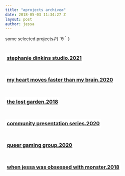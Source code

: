 ```yaml
---
title: "✿projects archive✿"
date: 2018-05-03 11:34:27 Z
layout: post
author: jessa
---
```


<body>
	<p>
		some selected projects♪( ´θ｀) <br>
<h3 style="background:white; border:1.5px ; padding: 5px 5px; /*margin-left: 100px;*/ text-align: center; text-decoration: none; display: inline-block;"> <a href="/stephaniedinkinsstudio.html"><strong>stephanie dinkins studio.2021</strong></a> </h3>
<br>
<h3 style="background:white; border:1.5px ; padding: 5px 5px; /*margin-left: 100px;*/ text-align: center; text-decoration: none; display: inline-block;"> <a href="/myheartdevlog.html"><strong>my heart moves faster than my brain.2020</strong></a> </h3>
<br>
<h3 style="background:white; border:1.5px ; padding: 5px 5px; /*margin-left: 20px;*/ text-align: center; text-decoration: none; display: inline-block;"> <a href="/lostgarden.html"><strong>the lost garden.2018</strong></a> </h3>
<br>
<h3 style="background:white; border:1.5px ; padding: 5px 5px; /*margin-left: 100px;*/ text-align: center; text-decoration: none; display: inline-block;"> <a href="https://merehuman.github.io/presentationseries/index.html"><strong>community presentation series.2020</strong></a> </h3>
<br>
<h3 style="background:white; border:1.5px ; padding: 5px 5px; /*margin-left: 100px;*/ text-align: center; text-decoration: none; display: inline-block;"> <a href="/queergaming.html"><strong>queer gaming group.2020</strong></a> </h3>
<br>
<!-- <h3 style="background:white; border:1.5px ; padding: 5px 5px; /*margin-left: 40px;*/ text-align: center; text-decoration: none; display: inline-block;"> <a href="/mapa.html"><strong>mapavr devlog.2019</strong></a> </h3>
<br> -->
<h3 style="background:white; border:1.5px ; padding: 5px 5px; text-align: center; text-decoration: none; display: inline-block;"> <a href="/monster.html"><strong>when jessa was obsessed with monster.2018</strong></a> </h3>
</p>
</body>
